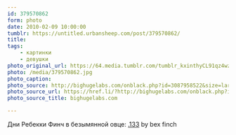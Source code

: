 ```yaml
---
id: 379570862
form: photo
date: 2010-02-09 10:00:00
tumblr: https://untitled.urbansheep.com/post/379570862/
title:
tags:
    - картинки
    - девушки
photo_original_url: https://64.media.tumblr.com/tumblr_kxinthyCL91qz4wzio1_1280.jpg
photo: /media/379570862.jpg
photo_caption: 
photo_source: http://bighugelabs.com/onblack.php?id=3087958522&size=large
photo_source_url: https://href.li/?http://bighugelabs.com/onblack.php?id=3087958522&size=large
photo_source_title: bighugelabs.com

---
```


<p>Дни Ребекки Финч в безымянной овце: <a href="http://bighugelabs.com/onblack.php?id=3087958522&amp;size=large">.133</a> by bex finch</p>
